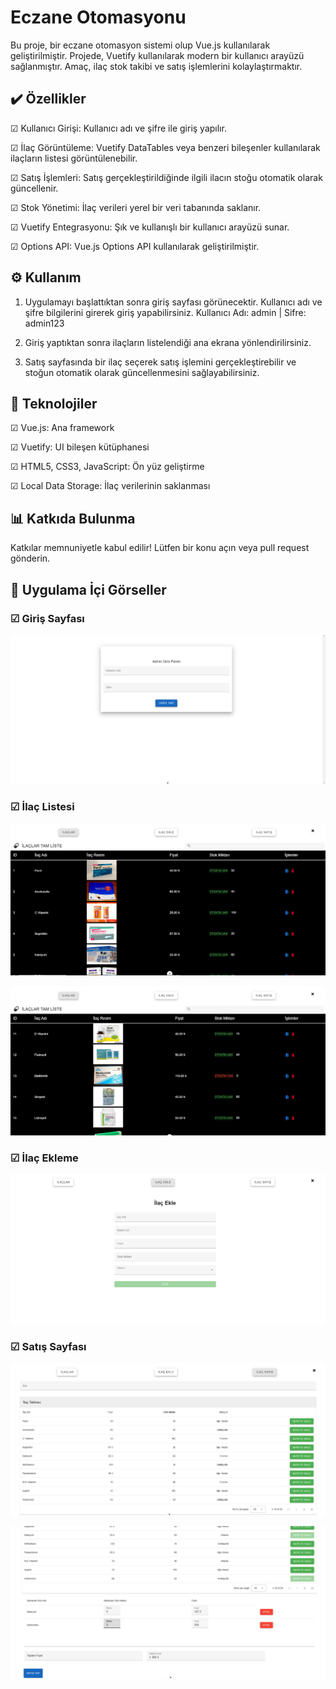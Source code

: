 # Eczane Otomasyonu

Bu proje, bir eczane otomasyon sistemi olup Vue.js kullanılarak geliştirilmiştir. Projede, Vuetify kullanılarak modern bir kullanıcı arayüzü sağlanmıştır. Amaç, ilaç stok takibi ve satış işlemlerini kolaylaştırmaktır.

 ## ✔️ Özellikler

 ☑ Kullanıcı Girişi: Kullanıcı adı ve şifre ile giriş yapılır.

 ☑ İlaç Görüntüleme: Vuetify DataTables veya benzeri bileşenler kullanılarak ilaçların listesi görüntülenebilir.

 ☑ Satış İşlemleri: Satış gerçekleştirildiğinde ilgili ilacın stoğu otomatik olarak güncellenir.

 ☑ Stok Yönetimi: İlaç verileri yerel bir veri tabanında saklanır.

 ☑ Vuetify Entegrasyonu: Şık ve kullanışlı bir kullanıcı arayüzü sunar.

 ☑ Options API: Vue.js Options API kullanılarak geliştirilmiştir.


## ⚙️ Kullanım

1. Uygulamayı başlattıktan sonra giriş sayfası görünecektir. Kullanıcı adı ve şifre bilgilerini girerek giriş yapabilirsiniz.  Kullanıcı Adı: admin | Sifre: admin123

2. Giriş yaptıktan sonra ilaçların listelendiği ana ekrana yönlendirilirsiniz.

3. Satış sayfasında bir ilaç seçerek satış işlemini gerçekleştirebilir ve stoğun otomatik olarak güncellenmesini sağlayabilirsiniz.


## 🔧 Teknolojiler

☑ Vue.js: Ana framework

☑ Vuetify: UI bileşen kütüphanesi

☑ HTML5, CSS3, JavaScript: Ön yüz geliştirme

☑ Local Data Storage: İlaç verilerinin saklanması


## 📊 Katkıda Bulunma

Katkılar memnuniyetle kabul edilir! Lütfen bir konu açın veya pull request gönderin.

## 📸 Uygulama İçi Görseller

### ☑ Giriş Sayfası
![Giriş Sayfası](src/assets/appImg/uygulamaIciResim1.PNG)

### ☑ İlaç Listesi
![Giriş Sayfası](src/assets/appImg/uygulamaIciResim2.PNG)

![Giriş Sayfası](src/assets/appImg/uygulamaIciResim3.PNG)

### ☑ İlaç Ekleme
![Giriş Sayfası](src/assets/appImg/uygulamaIciResim4.PNG)

### ☑ Satış Sayfası
![Giriş Sayfası](src/assets/appImg/uygulamaIciResim5.PNG)

![Giriş Sayfası](src/assets/appImg/uygulamaIciResim6.PNG)
